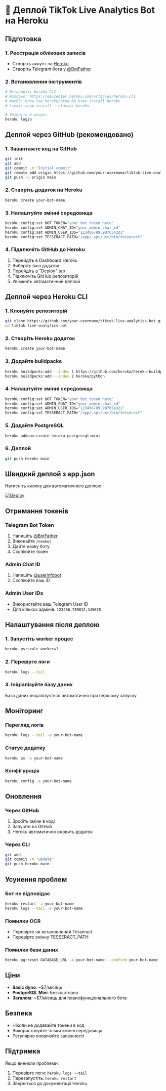 # 🚀 Деплой TikTok Live Analytics Bot на Heroku

## Підготовка

### 1. Реєстрація облікових записів
- Створіть акаунт на [Heroku](https://heroku.com)
- Створіть Telegram бота у [@BotFather](https://t.me/BotFather)

### 2. Встановлення інструментів
```bash
# Встановіть Heroku CLI
# Windows: https://devcenter.heroku.com/articles/heroku-cli
# macOS: brew tap heroku/brew && brew install heroku
# Linux: snap install --classic heroku

# Увійдіть в акаунт
heroku login
```

## Деплой через GitHub (рекомендовано)

### 1. Завантажте код на GitHub
```bash
git init
git add .
git commit -m "Initial commit"
git remote add origin https://github.com/your-username/tiktok-live-analytics-bot.git
git push -u origin main
```

### 2. Створіть додаток на Heroku
```bash
heroku create your-bot-name
```

### 3. Налаштуйте змінні середовища
```bash
heroku config:set BOT_TOKEN="your_bot_token_here"
heroku config:set ADMIN_CHAT_ID="your_admin_chat_id"
heroku config:set ADMIN_USER_IDS="123456789,987654321"
heroku config:set TESSERACT_PATH="/app/.apt/usr/bin/tesseract"
```

### 4. Підключіть GitHub до Heroku
1. Перейдіть в Dashboard Heroku
2. Виберіть ваш додаток
3. Перейдіть в "Deploy" tab
4. Підключіть GitHub репозиторій
5. Увімкніть автоматичний деплой

## Деплой через Heroku CLI

### 1. Клонуйте репозиторій
```bash
git clone https://github.com/your-username/tiktok-live-analytics-bot.git
cd tiktok-live-analytics-bot
```

### 2. Створіть Heroku додаток
```bash
heroku create your-bot-name
```

### 3. Додайте buildpacks
```bash
heroku buildpacks:add --index 1 https://github.com/heroku/heroku-buildpack-apt
heroku buildpacks:add --index 2 heroku/python
```

### 4. Налаштуйте змінні середовища
```bash
heroku config:set BOT_TOKEN="your_bot_token_here"
heroku config:set ADMIN_CHAT_ID="your_admin_chat_id"
heroku config:set ADMIN_USER_IDS="123456789,987654321"
heroku config:set TESSERACT_PATH="/app/.apt/usr/bin/tesseract"
```

### 5. Додайте PostgreSQL
```bash
heroku addons:create heroku-postgresql:mini
```

### 6. Деплой
```bash
git push heroku main
```

## Швидкий деплой з app.json

Натисніть кнопку для автоматичного деплою:

[![Deploy](https://www.herokucdn.com/deploy/button.svg)](https://heroku.com/deploy?template=https://github.com/your-username/tiktok-live-analytics-bot)

## Отримання токенів

### Telegram Bot Token
1. Напишіть [@BotFather](https://t.me/BotFather)
2. Виконайте `/newbot`
3. Дайте назву боту
4. Скопіюйте токен

### Admin Chat ID
1. Напишіть [@userinfobot](https://t.me/userinfobot)
2. Скопіюйте ваш ID

### Admin User IDs
- Використайте ваш Telegram User ID
- Для кількох адмінів: `123456,789012,345678`

## Налаштування після деплою

### 1. Запустіть worker процес
```bash
heroku ps:scale worker=1
```

### 2. Перевірте логи
```bash
heroku logs --tail
```

### 3. Ініціалізуйте базу даних
База даних ініціалізується автоматично при першому запуску

## Моніторинг

### Перегляд логів
```bash
heroku logs --tail -a your-bot-name
```

### Статус додатку
```bash
heroku ps -a your-bot-name
```

### Конфігурація
```bash
heroku config -a your-bot-name
```

## Оновлення

### Через GitHub
1. Зробіть зміни в коді
2. Запуште на GitHub
3. Heroku автоматично оновить додаток

### Через CLI
```bash
git add .
git commit -m "Update"
git push heroku main
```

## Усунення проблем

### Бот не відповідає
```bash
heroku restart -a your-bot-name
heroku logs --tail -a your-bot-name
```

### Помилки OCR
- Перевірте чи встановлений Tesseract
- Перевірте змінну TESSERACT_PATH

### Помилки бази даних
```bash
heroku pg:reset DATABASE_URL -a your-bot-name --confirm your-bot-name
```

## Ціни

- **Basic dyno**: ~$7/місяць
- **PostgreSQL Mini**: Безкоштовно
- **Загалом**: ~$7/місяць для повнофункціонального бота

## Безпека

- Ніколи не додавайте токени в код
- Використовуйте тільки змінні середовища
- Регулярно оновлюйте залежності

## Підтримка

Якщо виникли проблеми:
1. Перевірте логи: `heroku logs --tail`
2. Перезапустіть: `heroku restart`
3. Зверніться до документації Heroku 